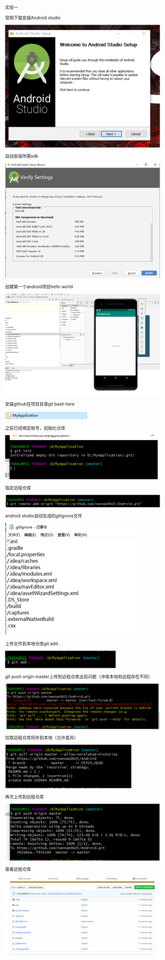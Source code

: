 实验一

官网下载安装Android studio

![tu1](./image1/tu1.png)

自动安装所需sdk

![tu2](./image1/tu2.png)

创建第一个android项目hello world

![tu4](./image1/tu4.png)

安装github在项目目录git bash here

![tu5](./image1/tu5.png)

之前已经绑定账号，初始化仓库

![tu6](./image1/tu6.png)

指定远程仓库

![tu7](./image1/tu7.png)

android studio自动生成的gitignore文件

![tu8](./image1/tu8.png)

上传文件到本地仓库git add .

![tu9](./image1/tu9.png)

git push origin master上传到远程仓库出现问题（冲突本地和远程存在不同）

![tu10](./image1/tu10.png)

拉取远程仓库同步到本地（允许差异）

![tu11](./image1/tu11.png)

再次上传到远程仓库

![tu12](./image1/tu12.png)

查看远程仓库

![tu13](./image1/tu13.png)